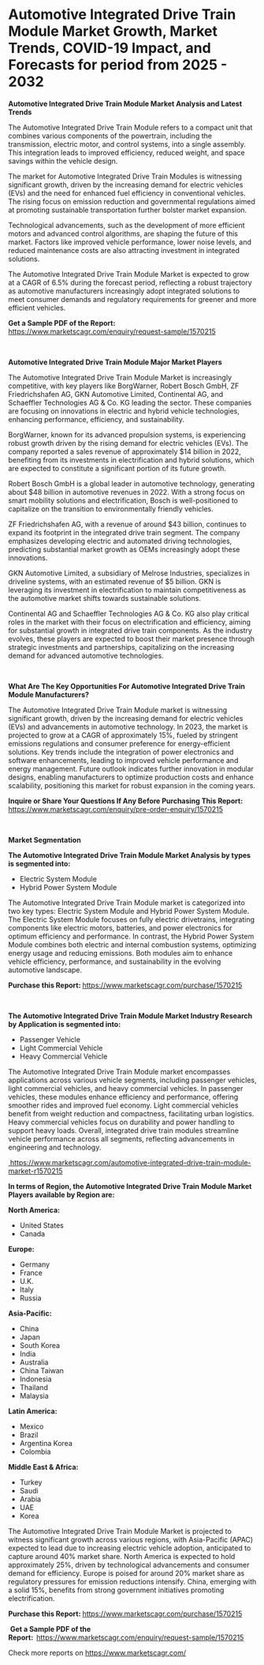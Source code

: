 <p><h1>Automotive Integrated Drive Train Module Market Growth, Market Trends, COVID-19 Impact, and Forecasts for period from 2025 - 2032</h1></p><p><strong>Automotive Integrated Drive Train Module Market Analysis and Latest Trends</strong></p>
<p><p>The Automotive Integrated Drive Train Module refers to a compact unit that combines various components of the powertrain, including the transmission, electric motor, and control systems, into a single assembly. This integration leads to improved efficiency, reduced weight, and space savings within the vehicle design. </p><p>The market for Automotive Integrated Drive Train Modules is witnessing significant growth, driven by the increasing demand for electric vehicles (EVs) and the need for enhanced fuel efficiency in conventional vehicles. The rising focus on emission reduction and governmental regulations aimed at promoting sustainable transportation further bolster market expansion. </p><p>Technological advancements, such as the development of more efficient motors and advanced control algorithms, are shaping the future of this market. Factors like improved vehicle performance, lower noise levels, and reduced maintenance costs are also attracting investment in integrated solutions. </p><p>The Automotive Integrated Drive Train Module Market is expected to grow at a CAGR of 6.5% during the forecast period, reflecting a robust trajectory as automotive manufacturers increasingly adopt integrated solutions to meet consumer demands and regulatory requirements for greener and more efficient vehicles.</p></p>
<p><strong>Get a Sample PDF of the Report:&nbsp;</strong> <a href="https://www.marketscagr.com/enquiry/request-sample/1570215?utm_campaign=2637&utm_medium=2&utm_source=Github&utm_content=ia&utm_term=25032025&utm_id=automotive-integrated-drive-train-module">https://www.marketscagr.com/enquiry/request-sample/1570215</a></p>
<p>&nbsp;</p>
<p><strong>Automotive Integrated Drive Train Module Major Market Players</strong></p>
<p><p>The Automotive Integrated Drive Train Module Market is increasingly competitive, with key players like BorgWarner, Robert Bosch GmbH, ZF Friedrichshafen AG, GKN Automotive Limited, Continental AG, and Schaeffler Technologies AG & Co. KG leading the sector. These companies are focusing on innovations in electric and hybrid vehicle technologies, enhancing performance, efficiency, and sustainability.</p><p>BorgWarner, known for its advanced propulsion systems, is experiencing robust growth driven by the rising demand for electric vehicles (EVs). The company reported a sales revenue of approximately $14 billion in 2022, benefiting from its investments in electrification and hybrid solutions, which are expected to constitute a significant portion of its future growth.</p><p>Robert Bosch GmbH is a global leader in automotive technology, generating about $48 billion in automotive revenues in 2022. With a strong focus on smart mobility solutions and electrification, Bosch is well-positioned to capitalize on the transition to environmentally friendly vehicles.</p><p>ZF Friedrichshafen AG, with a revenue of around $43 billion, continues to expand its footprint in the integrated drive train segment. The company emphasizes developing electric and automated driving technologies, predicting substantial market growth as OEMs increasingly adopt these innovations.</p><p>GKN Automotive Limited, a subsidiary of Melrose Industries, specializes in driveline systems, with an estimated revenue of $5 billion. GKN is leveraging its investment in electrification to maintain competitiveness as the automotive market shifts towards sustainable solutions.</p><p>Continental AG and Schaeffler Technologies AG & Co. KG also play critical roles in the market with their focus on electrification and efficiency, aiming for substantial growth in integrated drive train components. As the industry evolves, these players are expected to boost their market presence through strategic investments and partnerships, capitalizing on the increasing demand for advanced automotive technologies.</p></p>
<p>&nbsp;</p>
<p><strong>What Are The Key Opportunities For Automotive Integrated Drive Train Module Manufacturers?</strong></p>
<p><p>The Automotive Integrated Drive Train Module market is witnessing significant growth, driven by the increasing demand for electric vehicles (EVs) and advancements in automotive technology. In 2023, the market is projected to grow at a CAGR of approximately 15%, fueled by stringent emissions regulations and consumer preference for energy-efficient solutions. Key trends include the integration of power electronics and software enhancements, leading to improved vehicle performance and energy management. Future outlook indicates further innovation in modular designs, enabling manufacturers to optimize production costs and enhance scalability, positioning this market for robust expansion in the coming years.</p></p>
<p><strong>Inquire or Share Your Questions If Any Before Purchasing This Report:</strong> <a href="https://www.marketscagr.com/enquiry/pre-order-enquiry/1570215?utm_campaign=2637&utm_medium=2&utm_source=Github&utm_content=ia&utm_term=25032025&utm_id=automotive-integrated-drive-train-module">https://www.marketscagr.com/enquiry/pre-order-enquiry/1570215</a></p>
<p>&nbsp;</p>
<p><strong>Market Segmentation</strong></p>
<p><strong>The Automotive Integrated Drive Train Module Market Analysis by types is segmented into:</strong></p>
<p><ul><li>Electric System Module</li><li>Hybrid Power System Module</li></ul></p>
<p><p>The Automotive Integrated Drive Train Module market is categorized into two key types: Electric System Module and Hybrid Power System Module. The Electric System Module focuses on fully electric drivetrains, integrating components like electric motors, batteries, and power electronics for optimum efficiency and performance. In contrast, the Hybrid Power System Module combines both electric and internal combustion systems, optimizing energy usage and reducing emissions. Both modules aim to enhance vehicle efficiency, performance, and sustainability in the evolving automotive landscape.</p></p>
<p><strong>Purchase this Report:&nbsp;</strong><a href="https://www.marketscagr.com/purchase/1570215?utm_campaign=2637&utm_medium=2&utm_source=Github&utm_content=ia&utm_term=25032025&utm_id=automotive-integrated-drive-train-module">https://www.marketscagr.com/purchase/1570215</a></p>
<p>&nbsp;</p>
<p><strong>The Automotive Integrated Drive Train Module Market Industry Research by Application is segmented into:</strong></p>
<p><ul><li>Passenger Vehicle</li><li>Light Commercial Vehicle</li><li>Heavy Commercial Vehicle</li></ul></p>
<p><p>The Automotive Integrated Drive Train Module market encompasses applications across various vehicle segments, including passenger vehicles, light commercial vehicles, and heavy commercial vehicles. In passenger vehicles, these modules enhance efficiency and performance, offering smoother rides and improved fuel economy. Light commercial vehicles benefit from weight reduction and compactness, facilitating urban logistics. Heavy commercial vehicles focus on durability and power handling to support heavy loads. Overall, integrated drive train modules streamline vehicle performance across all segments, reflecting advancements in engineering and technology.</p></p>
<p><a href="https://www.marketscagr.com/automotive-integrated-drive-train-module-market-r1570215?utm_campaign=2637&utm_medium=2&utm_source=Github&utm_content=ia&utm_term=25032025&utm_id=automotive-integrated-drive-train-module">&nbsp;https://www.marketscagr.com/automotive-integrated-drive-train-module-market-r1570215</a></p>
<p><strong>In terms of Region, the Automotive Integrated Drive Train Module Market Players available by Region are:</strong></p>
<p>
    <p> <strong> North America: </strong>
        <ul>
            <li>United States</li>
            <li>Canada</li>
        </ul>
        </p> 
    <p> <strong> Europe: </strong>
        <ul>
            <li>Germany</li>
            <li>France</li>
            <li>U.K.</li>
            <li>Italy</li>
            <li>Russia</li>
        </ul>
        </p> 
    <p> <strong> Asia-Pacific: </strong>
        <ul>
            <li>China</li>
            <li>Japan</li>
            <li>South Korea</li>
            <li>India</li>
            <li>Australia</li>
            <li>China Taiwan</li>
            <li>Indonesia</li>
            <li>Thailand</li>
            <li>Malaysia</li>
        </ul>
        </p> 
    <p> <strong> Latin America: </strong>
        <ul>
            <li>Mexico</li>
            <li>Brazil</li>
            <li>Argentina Korea</li>
            <li>Colombia</li>
        </ul>
        </p> 
    <p> <strong> Middle East & Africa: </strong>
        <ul>
            <li>Turkey</li>
            <li>Saudi</li>
            <li>Arabia</li>
            <li>UAE</li>
            <li>Korea</li>
        </ul>
    </p>
    </p>
<p><p>The Automotive Integrated Drive Train Module Market is projected to witness significant growth across various regions, with Asia-Pacific (APAC) expected to lead due to increasing electric vehicle adoption, anticipated to capture around 40% market share. North America is expected to hold approximately 25%, driven by technological advancements and consumer demand for efficiency. Europe is poised for around 20% market share as regulatory pressures for emission reductions intensify. China, emerging with a solid 15%, benefits from strong government initiatives promoting electrification.</p></p>
<p><strong>Purchase this Report: </strong><a href="https://www.marketscagr.com/purchase/1570215?utm_campaign=2637&utm_medium=2&utm_source=Github&utm_content=ia&utm_term=25032025&utm_id=automotive-integrated-drive-train-module">https://www.marketscagr.com/purchase/1570215</a></p>
<p>&nbsp;<strong>Get a Sample PDF of the Report:&nbsp;&nbsp;</strong><a href="https://www.marketscagr.com/enquiry/request-sample/1570215?utm_campaign=2637&utm_medium=2&utm_source=Github&utm_content=ia&utm_term=25032025&utm_id=automotive-integrated-drive-train-module">https://www.marketscagr.com/enquiry/request-sample/1570215</a></p>
<p><strong></strong></p>
<p>Check more reports on <a href="https://www.marketscagr.com/?utm_campaign=2637&utm_medium=2&utm_source=Github&utm_content=ia&utm_term=25032025&utm_id=automotive-integrated-drive-train-module">https://www.marketscagr.com/</a></p>